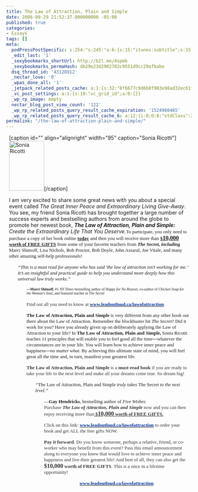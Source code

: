 ```yaml
---
title: The Law of Attraction, Plain and Simple
date: 2008-09-29 21:52:37.000000000 -05:00
published: true
categories:
- Essays
tags: []
meta:
  podPressPostSpecific: s:254:"s:245:"a:6:{s:15:"itunes:subtitle";s:15:"##PostExcerpt##";s:14:"itunes:summary";s:15:"##PostExcerpt##";s:15:"itunes:keywords";s:17:"##WordPressCats##";s:13:"itunes:author";s:10:"##Global##";s:15:"itunes:explicit";s:2:"No";s:12:"itunes:block";s:2:"No";}";";
  _edit_last: '1'
  _sexybookmarks_shortUrl: http://b2l.me/4spmk
  _sexybookmarks_permaHash: db29e23d2982782c9551d9cc29afbabe
  dsq_thread_id: '43128912'
  _nectar_love: '0'
  _wpas_done_all: '1'
  _jetpack_related_posts_cache: a:1:{s:32:"8f6677c9d6b0f903e98ad32ec61f8deb";a:2:{s:7:"expires";i:1504198640;s:7:"payload";a:3:{i:0;a:1:{s:2:"id";i:347;}i:1;a:1:{s:2:"id";i:1110;}i:2;a:1:{s:2:"id";i:1285;}}}}
  _vc_post_settings: a:1:{s:10:"vc_grid_id";a:0:{}}
  _wp_rp_image: empty
  nectar_blog_post_view_count: '122'
  _wp_rp_related_posts_query_result_cache_expiration: '1524960465'
  _wp_rp_related_posts_query_result_cache_6: a:12:{i:0;O:8:"stdClass":2:{s:7:"post_id";s:4:"1285";s:5:"score";s:17:"63.11700900330271";}i:1;O:8:"stdClass":2:{s:7:"post_id";s:3:"398";s:5:"score";s:17:"58.71017018982042";}i:2;O:8:"stdClass":2:{s:7:"post_id";s:3:"737";s:5:"score";s:17:"55.07185330295735";}i:3;O:8:"stdClass":2:{s:7:"post_id";s:3:"427";s:5:"score";s:17:"50.80193692594082";}i:4;O:8:"stdClass":2:{s:7:"post_id";s:4:"1373";s:5:"score";s:17:"48.26945853940958";}i:5;O:8:"stdClass":2:{s:7:"post_id";s:3:"831";s:5:"score";s:17:"48.26945853940958";}i:6;O:8:"stdClass":2:{s:7:"post_id";s:3:"393";s:5:"score";s:17:"48.26945853940958";}i:7;O:8:"stdClass":2:{s:7:"post_id";s:3:"333";s:5:"score";s:17:"44.81047237861496";}i:8;O:8:"stdClass":2:{s:7:"post_id";s:4:"4550";s:5:"score";s:17:"44.69708169127584";}i:9;O:8:"stdClass":2:{s:7:"post_id";s:3:"383";s:5:"score";s:17:"41.94373827972951";}i:10;O:8:"stdClass":2:{s:7:"post_id";s:3:"356";s:5:"score";s:17:"41.94373827972951";}i:11;O:8:"stdClass":2:{s:7:"post_id";s:3:"604";s:5:"score";s:17:"41.23809553048123";}}
permalink: "/the-law-of-attraction-plain-and-simple/"
---
```

<div style="margin: 1ex;">
<div>
<p><span style="font-size: small; font-family: Georgia; color: #333333;"> </span></p>
<p>[caption id="" align="alignright" width="95" caption="Sonia Ricotti"]<a href="http://www.leadoutloud.ca/lawofattraction/" rel="nofollow"><img title="Sonia Ricotti" src="http://www.leadoutloud.ca/lawofattraction/images/stsonia.jpg" alt="Sonia Ricotti" width="95" height="135" / rel="nofollow"/></a>[/caption]</p>
<p>I am very excited to  share some great news with you about a special event called <em>The Great  Inner Peace and Extraordinary Living Give-Away</em>. You see, my friend  Sonia Ricotti has brought together a large number of success experts  and bestselling authors from around the globe to promote her newest  book, <strong><em>The Law of Attraction, Plain and Simple: </em></strong> <em>Create the Extraordinary Life That You Deserve.</em><span style="font-size: small; font-family: Georgia;">To participate, you only need to purchase  a copy of her book online <strong><span style="text-decoration: underline;">today</span></strong> and then you will receive  more than <strong><span style="text-decoration: underline;">$</span></strong></span><span style="font-size: medium; font-family: Georgia;"><strong><span style="text-decoration: underline;">10,000</span></strong></span><span style="font-size: small; font-family: Georgia;"><strong><span style="text-decoration: underline;"> worth of FREE GIFTS</span></strong> from some  of your favorite teachers from <strong><em>The Secret, including</em></strong> Marci  Shimoff, Lisa Nichols, Bob Proctor, Bob Doyle, John Assaraf, Joe Vitale,  and many other amazing self-help professionals!</span></p>
<ul /><span style="font-size: small; font-family: Georgia;"><em>“This is a must read for anyone  who has said </em></span><span style="font-size: small; font-family: Arial;"><em>‘</em></span><span style="font-size: small; font-family: Georgia;"><em>the law of attraction isn’t working for  me.’ It’s an insightful and practical guide to help you understand  more deeply how this universal law truly works.”</em></span></p>
<ul /><span style="font-size: x-small; font-family: Georgia;"><strong>—Marci Shimoff</strong>, #1 <em> NY Times</em> bestselling author of <em>Happy for No Reason</em>, co-author  of <em>Chicken Soup for the Woman's Soul</em>, and featured teacher in <em> The Secret</em><br />
</span><br />
<span style="font-size: small; font-family: Georgia; color: #333333;">Find out all you need  to know at </span><a href="http://www.leadoutloud.ca/lawofattraction/" target="_blank" rel="nofollow"><span style="font-size: small; font-family: Georgia; color: #003399;" rel="nofollow"><strong rel="nofollow">www.leadoutloud.ca/lawofattraction</strong></span></a><span style="font-size: small; font-family: Georgia; color: #333333;">.</span></p>
<p><span style="font-size: small; font-family: Georgia;"><strong>The Law of Attraction,</strong> <strong>Plain  and Simple</strong> is very different from any other book out there about  the Law of Attraction. Remember the blockbuster hit <em>The Secret</em>?  Did it work for you? Have you already given up on deliberately applying  the Law of Attraction to your life? In <strong>The Law of Attraction,</strong> <strong> Plain and Simple,</strong> Sonia Ricotti teaches 11 principles that will  enable you to feel good all the time</span><span style="font-size: small; font-family: Arial;">—</span><span style="font-size: small; font-family: Georgia;">whatever the circumstances are in your life.  You will learn how to achieve inner peace and happiness</span><span style="font-size: small; font-family: Arial;">—</span><span style="font-size: small; font-family: Georgia;"><em>no matter what</em>. By achieving this ultimate  state of mind, you will feel great all the time and, in turn, manifest  your greatest life.</span></p>
<p><span style="font-size: small; font-family: Georgia; color: #333333;"> <strong>The Law of Attraction,  Plain and Simple</strong> is a <strong>must-read book</strong> if you are ready to  take your life to the next level and make all your dreams come true.  So dream big!</span></p>
<ul /><span style="font-size: small; font-family: Times New Roman;"><em>“</em>The Law of Attraction,  Plain and Simple<em> truly takes </em> The Secret<em> to the next level.”</em></span></p>
<ul /><span style="font-size: small; font-family: Times New Roman;">—<strong>Gay Hendricks</strong>,  bestselling author of <em>Five Wishes</em></span><br />
<span style="font-size: small; font-family: Georgia; color: #333333;">Purchase <strong><em>The  Law of Attraction, Plain and Simple</em></strong> now and you can then enjoy  receiving more than<strong><span style="text-decoration: underline;"> $</span></strong></span><span style="font-size: medium; font-family: Georgia; color: #333333;"><strong><span style="text-decoration: underline;">10,000</span></strong></span><span style="font-size: small; font-family: Georgia; color: #333333;"><strong><span style="text-decoration: underline;"> worth of FREE GIFTS.</span></strong></span></p>
<p><span style="font-size: small; font-family: Georgia; color: #333333;">Click on this link: </span><a href="http://www.leadoutloud.ca/lawofattraction/" target="_blank" rel="nofollow"><span style="font-size: small; font-family: Georgia; color: #003399;" rel="nofollow"><strong rel="nofollow">www.leadoutloud.ca/lawofattraction</strong></span></a><span style="font-size: small; font-family: Georgia; color: #333333;"> to order your book and get  ALL the free gifts NOW.</span></p>
<p><span style="font-size: small; font-family: Georgia; color: #333333;"><strong>Pay it forward</strong>.  Do you know someone, perhaps a relative, friend, or co-worker who may  benefit from this event? Pass this email announcement along to everyone  you know that would love to achieve inner peace and happiness and live  their greatest life! And best of all, they can also get the </span><span style="font-size: medium; font-family: Georgia; color: #333333;"><strong>$10,000</strong></span><span style="font-size: small; font-family: Georgia; color: #333333;"><strong> worth of FREE GIFTS</strong>. This is a once in a lifetime opportunity! </span></p>
<p align="center"><a href="http://www.leadoutloud.ca/lawofattraction/" target="_blank" rel="nofollow"><span style="font-size: small; font-family: Georgia; color: #003399;" rel="nofollow"><strong rel="nofollow">www.leadoutloud.ca/lawofattraction</strong></span></a></p>
</div>
</div>
